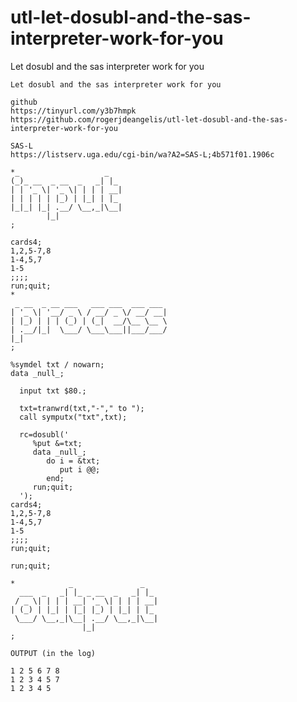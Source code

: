 # utl-let-dosubl-and-the-sas-interpreter-work-for-you
Let dosubl and the sas interpreter work for you 

    Let dosubl and the sas interpreter work for you                                              
                                                                                                 
    github                                                                                       
    https://tinyurl.com/y3b7hmpk                                                                 
    https://github.com/rogerjdeangelis/utl-let-dosubl-and-the-sas-interpreter-work-for-you       
                                                                                                 
    SAS-L                                                                                        
    https://listserv.uga.edu/cgi-bin/wa?A2=SAS-L;4b571f01.1906c                                  
                                                                                                 
    *_                   _                                                                       
    (_)_ __  _ __  _   _| |_                                                                     
    | | '_ \| '_ \| | | | __|                                                                    
    | | | | | |_) | |_| | |_                                                                     
    |_|_| |_| .__/ \__,_|\__|                                                                    
            |_|                                                                                  
    ;                                                                                            
                                                                                                 
    cards4;                                                                                      
    1,2,5-7,8                                                                                    
    1-4,5,7                                                                                      
    1-5                                                                                          
    ;;;;                                                                                         
    run;quit;                                                                                    
    *                                                                                            
     _ __  _ __ ___   ___ ___  ___ ___                                                           
    | '_ \| '__/ _ \ / __/ _ \/ __/ __|                                                          
    | |_) | | | (_) | (_|  __/\__ \__ \                                                          
    | .__/|_|  \___/ \___\___||___/___/                                                          
    |_|                                                                                          
    ;                                                                                            
                                                                                                 
    %symdel txt / nowarn;                                                                        
    data _null_;                                                                                 
                                                                                                 
      input txt $80.;                                                                            
                                                                                                 
      txt=tranwrd(txt,"-"," to ");                                                               
      call symputx("txt",txt);                                                                   
                                                                                                 
      rc=dosubl('                                                                                
         %put &=txt;                                                                             
         data _null_;                                                                            
            do i = &txt;                                                                         
               put i @@;                                                                         
            end;                                                                                 
         run;quit;                                                                               
      ');                                                                                        
    cards4;                                                                                      
    1,2,5-7,8                                                                                    
    1-4,5,7                                                                                      
    1-5                                                                                          
    ;;;;                                                                                         
    run;quit;                                                                                    
                                                                                                 
    run;quit;                                                                                    
                                                                                                 
    *            _               _                                                               
      ___  _   _| |_ _ __  _   _| |_                                                             
     / _ \| | | | __| '_ \| | | | __|                                                            
    | (_) | |_| | |_| |_) | |_| | |_                                                             
     \___/ \__,_|\__| .__/ \__,_|\__|                                                            
                    |_|                                                                          
    ;                                                                                            
                                                                                                 
    OUTPUT (in the log)                                                                          
                                                                                                 
    1 2 5 6 7 8                                                                                  
    1 2 3 4 5 7                                                                                  
    1 2 3 4 5                                                                                    
                                                                                                 
